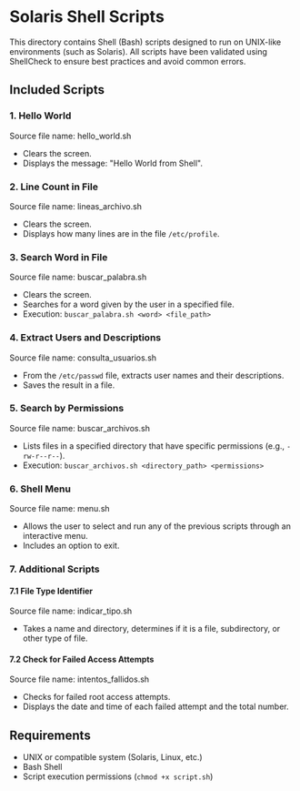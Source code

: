 # Solaris Shell Scripts

This directory contains Shell (Bash) scripts designed to run on UNIX-like environments (such as Solaris). All scripts have been validated using ShellCheck to ensure best practices and avoid common errors.

## Included Scripts

### 1. Hello World
Source file name: hello_world.sh

- Clears the screen.
- Displays the message: "Hello World from Shell".

### 2. Line Count in File
Source file name: lineas_archivo.sh

- Clears the screen.
- Displays how many lines are in the file `/etc/profile`.

### 3. Search Word in File
Source file name: buscar_palabra.sh

- Clears the screen.
- Searches for a word given by the user in a specified file.
- Execution: `buscar_palabra.sh <word> <file_path>`

### 4. Extract Users and Descriptions
Source file name: consulta_usuarios.sh

- From the `/etc/passwd` file, extracts user names and their descriptions.
- Saves the result in a file.

### 5. Search by Permissions
Source file name: buscar_archivos.sh

- Lists files in a specified directory that have specific permissions (e.g., `-rw-r--r--`).
- Execution: `buscar_archivos.sh <directory_path> <permissions>`

### 6. Shell Menu
Source file name: menu.sh

- Allows the user to select and run any of the previous scripts through an interactive menu.
- Includes an option to exit.

### 7. Additional Scripts

#### 7.1 File Type Identifier
Source file name: indicar_tipo.sh

- Takes a name and directory, determines if it is a file, subdirectory, or other type of file.

#### 7.2 Check for Failed Access Attempts
Source file name: intentos_fallidos.sh

- Checks for failed root access attempts.
- Displays the date and time of each failed attempt and the total number.

## Requirements
- UNIX or compatible system (Solaris, Linux, etc.)
- Bash Shell
- Script execution permissions (`chmod +x script.sh`)